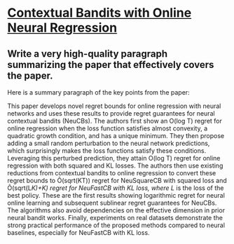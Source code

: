 # [Contextual Bandits with Online Neural Regression](https://arxiv.org/abs/2312.07145)

## Write a very high-quality paragraph summarizing the paper that effectively covers the paper.

 Here is a summary paragraph of the key points from the paper:

This paper develops novel regret bounds for online regression with neural networks and uses these results to provide regret guarantees for neural contextual bandits (NeuCBs). The authors first show an O(log T) regret for online regression when the loss function satisfies almost convexity, a quadratic growth condition, and has a unique minimum. They then propose adding a small random perturbation to the neural network predictions, which surprisingly makes the loss functions satisfy these conditions. Leveraging this perturbed prediction, they attain O(log T) regret for online regression with both squared and KL losses. The authors then use existing reductions from contextual bandits to online regression to convert these regret bounds to Õ(sqrt(KT)) regret for NeuSquareCB with squared loss and Õ(sqrt(L*K)+K) regret for NeuFastCB with KL loss, where L* is the loss of the best policy. These are the first results showing logarithmic regret for neural online learning and subsequent sublinear regret guarantees for NeuCBs. The algorithms also avoid dependencies on the effective dimension in prior neural bandit works. Finally, experiments on real datasets demonstrate the strong practical performance of the proposed methods compared to neural baselines, especially for NeuFastCB with KL loss.
